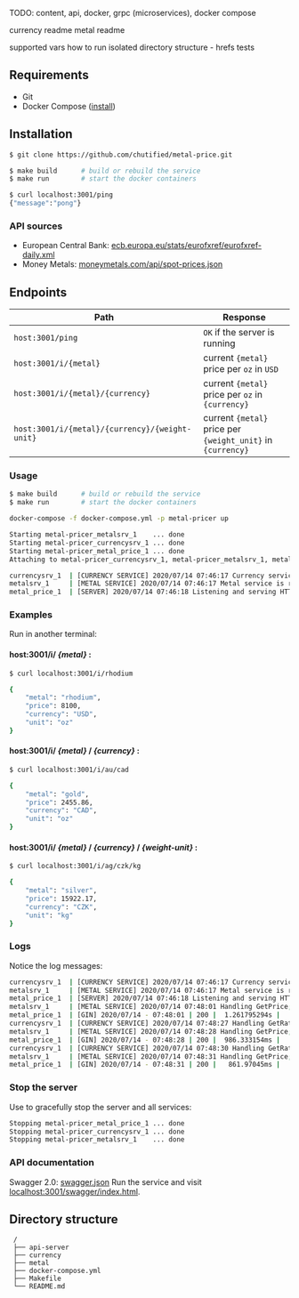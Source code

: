 TODO:
    content, api, docker, grpc (microservices), docker compose

currency readme
metal readme

supported vars
how to run isolated
directory structure - hrefs
tests

## Requirements
- Git
- Docker Compose (<a href="https://docs.docker.com/compose/install/" target="_blank">install</a>)

## Installation

```bash
$ git clone https://github.com/chutified/metal-price.git

$ make build      # build or rebuild the service
$ make run        # start the docker containers

$ curl localhost:3001/ping
{"message":"pong"}
```

### API sources
- European Central Bank: <a href="https://www.ecb.europa.eu/stats/eurofxref/eurofxref-daily.xml" target="_blank">ecb.europa.eu/stats/eurofxref/eurofxref-daily.xml</a>
- Money Metals: <a href="https://www.moneymetals.com/api/spot-prices.json" target="_blank">moneymetals.com/api/spot-prices.json</a>

## Endpoints
| **Path** | **Response** |
|----------|------|
| `host:3001/ping`  | `OK` if the server is running |
| `host:3001/i/{metal}`  | current `{metal}` price per `oz` in `USD` |
| `host:3001/i/{metal}/{currency}`  | current `{metal}` price per `oz` in `{currency}` |
| `host:3001/i/{metal}/{currency}/{weight-unit}`  | current `{metal}` price per `{weight_unit}` in `{currency}` |

### Usage
```bash
$ make build      # build or rebuild the service
$ make run        # start the docker containers

docker-compose -f docker-compose.yml -p metal-pricer up

Starting metal-pricer_metalsrv_1    ... done
Starting metal-pricer_currencysrv_1 ... done
Starting metal-pricer_metal_price_1 ... done
Attaching to metal-pricer_currencysrv_1, metal-pricer_metalsrv_1, metal-pricer_metal_price_1

currencysrv_1  | [CURRENCY SERVICE] 2020/07/14 07:46:17 Currency service is running (active)
metalsrv_1     | [METAL SERVICE] 2020/07/14 07:46:17 Metal service is running (active)
metal_price_1  | [SERVER] 2020/07/14 07:46:18 Listening and serving HTTP on port 3001
```

### Examples
Run in another terminal:

#### host:3001/i/ *{metal}* :
```sh
$ curl localhost:3001/i/rhodium

{
    "metal": "rhodium",
    "price": 8100,
    "currency": "USD",
    "unit": "oz"
}
```

#### host:3001/i/ *{metal}* / *{currency}* :
```sh
$ curl localhost:3001/i/au/cad

{
    "metal": "gold",
    "price": 2455.86,
    "currency": "CAD",
    "unit": "oz"
}
```

#### host:3001/i/ *{metal}* / *{currency}* / *{weight-unit}* :
```sh
$ curl localhost:3001/i/ag/czk/kg

{
    "metal": "silver",
    "price": 15922.17,
    "currency": "CZK",
    "unit": "kg"
}
```  

### Logs
Notice the log messages:
```bash
currencysrv_1  | [CURRENCY SERVICE] 2020/07/14 07:46:17 Currency service is running (active)
metalsrv_1     | [METAL SERVICE] 2020/07/14 07:46:17 Metal service is running (active)
metal_price_1  | [SERVER] 2020/07/14 07:46:18 Listening and serving HTTP on port 3001
metalsrv_1     | [METAL SERVICE] 2020/07/14 07:48:01 Handling GetPrice; Material: rhodium
metal_price_1  | [GIN] 2020/07/14 - 07:48:01 | 200 |  1.261795294s |      172.21.0.1 | GET      "/i/rhodium"
currencysrv_1  | [CURRENCY SERVICE] 2020/07/14 07:48:27 Handling GetRate; Base: USD, Destination: CAD
metalsrv_1     | [METAL SERVICE] 2020/07/14 07:48:28 Handling GetPrice; Material: gold
metal_price_1  | [GIN] 2020/07/14 - 07:48:28 | 200 |  986.333154ms |      172.21.0.1 | GET      "/i/au/cad"
currencysrv_1  | [CURRENCY SERVICE] 2020/07/14 07:48:30 Handling GetRate; Base: USD, Destination: CZK
metalsrv_1     | [METAL SERVICE] 2020/07/14 07:48:31 Handling GetPrice; Material: silver
metal_price_1  | [GIN] 2020/07/14 - 07:48:31 | 200 |   861.97045ms |      172.21.0.1 | GET      "/i/ag/czk/kg"
```

### Stop the server
Use <Ctrl-C> to gracefully stop the server and all services:
```bash
Stopping metal-pricer_metal_price_1 ... done
Stopping metal-pricer_currencysrv_1 ... done
Stopping metal-pricer_metalsrv_1    ... done
```

### API documentation
Swagger 2.0: <a href="">swagger.json</a>
Run the service and visit <a href="http://localhost:3001/swagger/index.html" target="_blank">localhost:3001/swagger/index.html</a>.

## Directory structure
```
 /
 ├── api-server
 ├── currency
 ├── metal
 ├── docker-compose.yml
 ├── Makefile
 └── README.md
```
